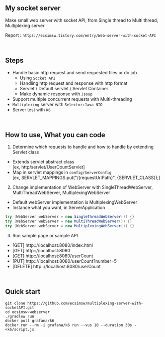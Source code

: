 ## My socket server
Make small web server with socket API, from Single thread to Multi thread, Multiplexing server

Report : `https://ecsimsw.tistory.com/entry/Web-server-with-socket-API`

</br>

## Steps
- Handle basic http request and send requested files or do job   
   - Using `Socket API`
   - Handling http request and response with http format
   - Servlet / Default servlet / Servlet Container
   - Make dynamic response with `Jsoup`
- Support multiple concurrent requests with Multi-threading
- `Multiplexing` server with `Selector:Java NIO`
- Server test with `K6`

</br>

## How to use, What you can code
1. Determine which requests to handle and how to handle by extending Servlet class
- Extends servlet abstract class    
  [ex, http/servlet/UserCountServlet]    
- Map in servlet mappings in `config/ServerConfig`    
  [ex, SERVLET_MAPPINGS.put("/{requestUrlPath}", {SERVLET_CLASS});]

2. Change implementation of WebServer with SingleThreadWebServer, MultiThreadWebServer, MultiplexingWebServer
- Default webServer implementation is MultiplexingWebServer
- Instance what you want, in ServerApplication
``` java
try (WebServer webServer = new SingleThreadWebServer()) {}
try (WebServer webServer = new MultiThreadWebServer()) {}
try (WebServer webServer = new MultiplexingWebServer()) {}
```

3. Run sample page or sample API
- [GET] http:://localhost:8080/index.html
- [GET] http:://localhost:8080
- [GET] http:://localhost:8080/userCount
- [PUT] http:://localhost:8080/userCount?number=5
- [DELETE] http:://localhost:8080/userCount

</br>

## Quick start
```
git clone https://github.com/ecsimsw/multiplexing-server-with-socketAPI.git
cd ecsimsw-webserver
./gradlew run
docker pull grafana/k6
docker run --rm -i grafana/k6 run --vus 10 --duration 30s - <k6/script.js
```
